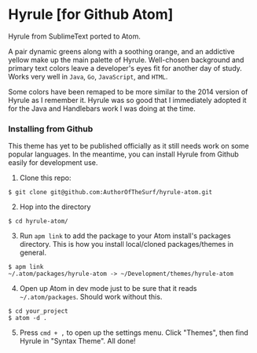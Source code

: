 # Hyrule [for Github Atom]

Hyrule from SublimeText ported to Atom.

A pair dynamic greens along with a soothing orange, and an addictive yellow make up the main palette of Hyrule. Well-chosen background and primary text colors leave a developer's eyes fit for another day of study. Works very well in `Java`, `Go`, `JavaScript`, and `HTML`.

Some colors have been remaped to be more similar to the 2014 version of Hyrule as I remember it. Hyrule was so good that I immediately adopted it for the Java and Handlebars work I was doing at the time.

### Installing from Github

This theme has yet to be published officially as it still needs work on some popular languages. In the meantime, you can install Hyrule from Github easily for development use.

1. Clone this repo:
```
$ git clone git@github.com:AuthorOfTheSurf/hyrule-atom.git
```
2. Hop into the directory
```
$ cd hyrule-atom/
```
3. Run `apm link` to add the package to your Atom install's packages directory. This is how you install local/cloned packages/themes in general.
```
$ apm link
~/.atom/packages/hyrule-atom -> ~/Development/themes/hyrule-atom
```
4. Open up Atom in dev mode just to be sure that it reads `~/.atom/packages`. Should work without this.
```
$ cd your_project
$ atom -d .
```
5. Press `cmd + ,` to open up the settings menu. Click "Themes", then find Hyrule in "Syntax Theme". All done!
